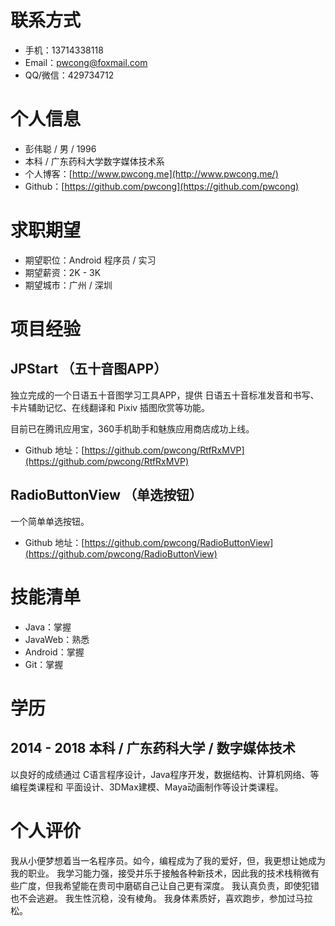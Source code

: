 # 联系方式
* 手机：13714338118
* Email：pwcong@foxmail.com
* QQ/微信：429734712

# 个人信息
* 彭伟聪 / 男 / 1996
* 本科 / 广东药科大学数字媒体技术系
* 个人博客：[http://www.pwcong.me](http://www.pwcong.me/)
* Github：[https://github.com/pwcong](https://github.com/pwcong)

# 求职期望
* 期望职位：Android 程序员 / 实习
* 期望薪资：2K - 3K
* 期望城市：广州 / 深圳

# 项目经验
## JPStart （五十音图APP）
独立完成的一个日语五十音图学习工具APP，提供 日语五十音标准发音和书写、卡片辅助记忆、在线翻译和 Pixiv 插图欣赏等功能。

目前已在腾讯应用宝，360手机助手和魅族应用商店成功上线。

* Github 地址：[https://github.com/pwcong/RtfRxMVP](https://github.com/pwcong/RtfRxMVP)

## RadioButtonView （单选按钮）
一个简单单选按钮。

* Github 地址：[https://github.com/pwcong/RadioButtonView](https://github.com/pwcong/RadioButtonView)

# 技能清单
* Java：掌握
* JavaWeb：熟悉
* Android：掌握
* Git：掌握

# 学历
## 2014 - 2018 本科 / 广东药科大学 / 数字媒体技术
以良好的成绩通过 C语言程序设计，Java程序开发，数据结构、计算机网络、等编程类课程和 平面设计、3DMax建模、Maya动画制作等设计类课程。

# 个人评价
我从小便梦想着当一名程序员。如今，编程成为了我的爱好，但，我更想让她成为我的职业。 
我学习能力强，接受并乐于接触各种新技术，因此我的技术栈稍微有些广度，但我希望能在贵司中磨砺自己让自己更有深度。
我认真负责，即使犯错也不会逃避。 
我生性沉稳，没有棱角。 
我身体素质好，喜欢跑步，参加过马拉松。